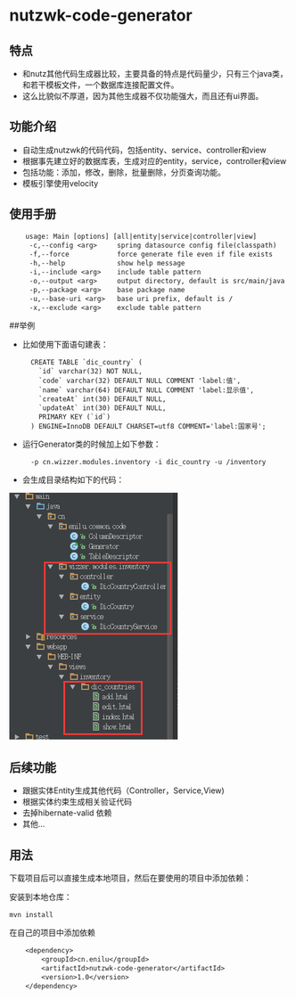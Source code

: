 # nutzwk-code-generator

## 特点
- 和nutz其他代码生成器比较，主要具备的特点是代码量少，只有三个java类，和若干模板文件，一个数据库连接配置文件。
- 这么比貌似不厚道，因为其他生成器不仅功能强大，而且还有ui界面。

## 功能介绍
- 自动生成nutzwk的代码代码，包括entity、service、controller和view
- 根据事先建立好的数据库表，生成对应的entity，service，controller和view
- 包括功能：添加，修改，删除，批量删除，分页查询功能。
- 模板引擎使用velocity

## 使用手册

        usage: Main [options] [all|entity|service|controller|view]
         -c,--config <arg>     spring datasource config file(classpath)
         -f,--force            force generate file even if file exists
         -h,--help             show help message
         -i,--include <arg>    include table pattern
         -o,--output <arg>     output directory, default is src/main/java
         -p,--package <arg>    base package name
         -u,--base-uri <arg>   base uri prefix, default is /
         -x,--exclude <arg>    exclude table pattern

##举例

- 比如使用下面语句建表：

        CREATE TABLE `dic_country` (
          `id` varchar(32) NOT NULL,
          `code` varchar(32) DEFAULT NULL COMMENT 'label:值',
          `name` varchar(64) DEFAULT NULL COMMENT 'label:显示值',
          `createAt` int(30) DEFAULT NULL,
          `updateAt` int(30) DEFAULT NULL,
          PRIMARY KEY (`id`)
        ) ENGINE=InnoDB DEFAULT CHARSET=utf8 COMMENT='label:国家号';


- 运行Generator类的时候加上如下参数：         
    
        -p cn.wizzer.modules.inventory -i dic_country -u /inventory
  
- 会生成目录结构如下的代码：
 
 ![生成代码结构图](code-structure.png)
 
 
## 后续功能
 
- 跟据实体Entity生成其他代码（Controller，Service,View)
- 根据实体约束生成相关验证代码
- 去掉hibernate-valid 依赖
- 其他...


## 用法

下载项目后可以直接生成本地项目，然后在要使用的项目中添加依赖：

安装到本地仓库：

    mvn install

在自己的项目中添加依赖

        <dependency>
            <groupId>cn.enilu</groupId>
            <artifactId>nutzwk-code-generator</artifactId>
            <version>1.0</version>
        </dependency>